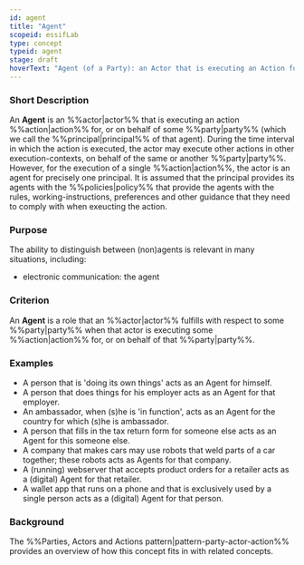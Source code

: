 ```yaml
---
id: agent
title: "Agent"
scopeid: essifLab
type: concept
typeid: agent
stage: draft
hoverText: "Agent (of a Party): an Actor that is executing an Action for, or on behalf of a Party (called the Principal of that Actor)."
---
```


### Short Description
An **Agent** is an %%actor|actor%% that is executing an action %%action|action%% for, or on behalf of some %%party|party%% (which we call the %%principal|principal%% of that agent). During the time interval in which the action is executed, the actor may execute other actions in other execution-contexts, on behalf of the same or another %%party|party%%. However, for the execution of a single %%action|action%%, the actor is an agent for precisely one principal. It is assumed that the principal provides its agents with the %%policies|policy%% that provide the agents with the rules, working-instructions, preferences and other guidance that they need to comply with when exeucting the action.

### Purpose
The ability to distinguish between (non)agents is relevant in many situations, including:
- electronic communication: the agent 

### Criterion
An **Agent** is a role that an %%actor|actor%% fulfills with respect to some %%party|party%% when that actor is executing some %%action|action%% for, or on behalf of that %%party|party%%.

### Examples

- A person that is 'doing its own things' acts as an Agent for himself.
- A person that does things for his employer acts as an Agent for that employer.
- An ambassador, when (s)he is 'in function', acts as an Agent for the country for which (s)he is ambassador.
- A person that fills in the tax return form for someone else acts as an Agent for this someone else.
- A company that makes cars may use robots that weld parts of a car together; these robots acts as Agents for that company.
- A (running) webserver that accepts product orders for a retailer acts as a (digital) Agent for that retailer.
- A wallet app that runs on a phone and that is exclusively used by a single person acts as a (digital) Agent for that person.

### Background
The %%Parties, Actors and Actions pattern|pattern-party-actor-action%% provides an overview of how this concept fits in with related concepts.
